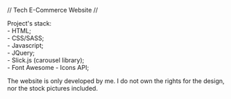 // Tech E-Commerce Website //  
  
Project's stack:  
    - HTML;  
    - CSS/SASS;  
    - Javascript;  
    - JQuery;  
    - Slick.js (carousel library);  
    - Font Awesome - Icons API;  

The website is only developed by me. I do not own the rights for the design, nor the stock pictures included.